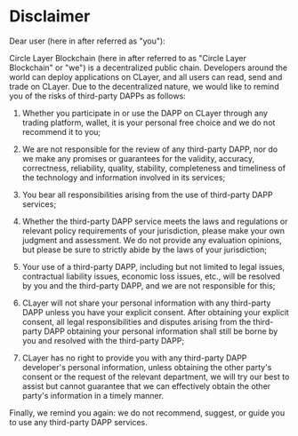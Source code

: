 # Disclaimer

Dear user (here in after referred as "you"):

Circle Layer Blockchain (here in after referred to as "Circle Layer Blockchain" or "we") is a decentralized public chain. Developers around the world can deploy applications on CLayer, and all users can read, send and trade on CLayer. Due to the decentralized nature, we would like to remind you of the risks of third-party DAPPs as follows:

1. Whether you participate in or use the DAPP on CLayer through any trading platform, wallet, it is your personal free choice and we do not recommend it to you;

2. We are not responsible for the review of any third-party DAPP, nor do we make any promises or guarantees for the validity, accuracy, correctness, reliability, quality, stability, completeness and timeliness of the technology and information involved in its services;

3. You bear all responsibilities arising from the use of third-party DAPP services;

4. Whether the third-party DAPP service meets the laws and regulations or relevant policy requirements of your jurisdiction, please make your own judgment and assessment. We do not provide any evaluation opinions, but please be sure to strictly abide by the laws of your jurisdiction;

5. Your use of a third-party DAPP, including but not limited to legal issues, contractual liability issues, economic loss issues, etc., will be resolved by you and the third-party DAPP, and we are not responsible for this;

6. CLayer will not share your personal information with any third-party DAPP unless you have your explicit consent. After obtaining your explicit consent, all legal responsibilities and disputes arising from the third-party DAPP obtaining your personal information shall still be borne by you and resolved with the third-party DAPP;

7. CLayer has no right to provide you with any third-party DAPP developer's personal information, unless obtaining the other party's consent or the request of the relevant department, we will try our best to assist but cannot guarantee that we can effectively obtain the other party's information in a timely manner.

Finally, we remind you again: we do not recommend, suggest, or guide you to use any third-party DAPP services.
